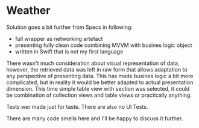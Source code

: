 # Weather

Solution goes a bit further from Specs in following:
- full wrapper as networking artefact
- presenting fully clean code combining MVVM with busines logic object
- written in Swift that is not my first language

There wasn't much consideration about visual representation of data, however, the retrieved data was left in raw form that allows adaptation to any perspective of presenting data. This has made busines logic a bit more complicated, but in reality it would be better adapted to actual presentation dimension. This time simple table view with section was selected, it could be combination of collection views and table views or practically anything.

Tests wer made just for taste. There are also no UI Tests.

There are many code smells here and I'll be happy to discuss it further.
